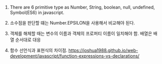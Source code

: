 1. There are 6 primitive type as Number, String, boolean, null, undefined, Symbol(ES6) in javascript.

2. 소수점을 판단할 떄는 Number.EPSILON을 사용해서 비교해야 된다.

3. 객체를 해체할 때는 변수의 이름과 객체의 프로퍼티 이름이 일치해야 함. 배열은 배열 순서대로 대응

4. 함수 선언식과 표현식의 차이점.
https://joshua1988.github.io/web-development/javascript/function-expressions-vs-declarations/
